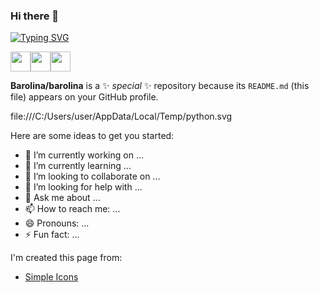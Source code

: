 ### Hi there 👋 

[![Typing SVG](https://readme-typing-svg.herokuapp.com?color=%2336BCF7&lines=I'm+like+software%2C+solution+architect+and+develop)](https://git.io/typing-svg)

<img height="32" width="32" src="https://cdn.jsdelivr.net/npm/simple-icons@v6/icons/python.svg" /><img height="32" width="32" src="https://simpleicons.org/icons/nginx.svg" /><img height="32" width="32" src="https://simpleicons.org/icons/postgresql.svg" />


**Barolina/barolina** is a ✨ _special_ ✨ repository because its `README.md` (this file) appears on your GitHub profile.

file:///C:/Users/user/AppData/Local/Temp/python.svg


Here are some ideas to get you started:

- 🔭 I’m currently working on ...
- 🌱 I’m currently learning ...
- 👯 I’m looking to collaborate on ...
- 🤔 I’m looking for help with ...
- 💬 Ask me about ...
- 📫 How to reach me: ...
- 😄 Pronouns: ...
- ⚡ Fun fact: ...

I'm created  this page  from:

- [Simple Icons](https://simpleicons.org)
